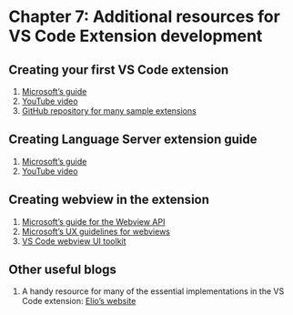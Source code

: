 # Chapter 7: Additional resources for VS Code Extension development

## Creating your first VS Code extension

1. [Microsoft’s guide](https://code.visualstudio.com/api/get-started/your-first-extension)
2. [YouTube video](https://www.youtube.com/watch?v=i5wK7_E9SWo)
3. [GitHub repository for many sample extensions](https://github.com/microsoft/vscode-extension-samples)

## Creating Language Server extension guide

1. [Microsoft’s guide](https://code.visualstudio.com/api/language-extensions/language-server-extension-guide)
2. [YouTube video](https://www.youtube.com/watch?v=H0p7tcUuJm0)

## Creating webview in the extension

1. [Microsoft’s guide for the Webview API](https://code.visualstudio.com/api/extension-guides/webview)
2. [Microsoft’s UX guidelines for webviews](https://code.visualstudio.com/api/ux-guidelines/webviews)
3. [VS Code webview UI toolkit](https://github.com/microsoft/vscode-webview-ui-toolkit)

## Other useful blogs

1. A handy resource for many of the essential implementations in the VS Code
   extension: [Elio’s website](https://www.eliostruyf.com/)
